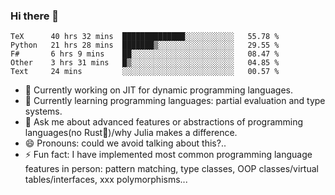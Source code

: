 
### Hi there 👋

<!--START_SECTION:waka-->
```text
TeX      40 hrs 32 mins  ██████████████░░░░░░░░░░░   55.78 % 
Python   21 hrs 28 mins  ███████▒░░░░░░░░░░░░░░░░░   29.55 % 
F#       6 hrs 9 mins    ██░░░░░░░░░░░░░░░░░░░░░░░   08.47 % 
Other    3 hrs 31 mins   █▒░░░░░░░░░░░░░░░░░░░░░░░   04.85 % 
Text     24 mins         ░░░░░░░░░░░░░░░░░░░░░░░░░   00.57 % 
```
<!--END_SECTION:waka-->

- 🔭 Currently working on JIT for dynamic programming languages.
- 🌱 Currently learning programming languages: partial evaluation and type systems.
- 💬 Ask me about advanced features or abstractions of programming languages(no Rust🤔)/why Julia makes a difference.
- 😄 Pronouns: could we avoid talking about this?..
- ⚡ Fun fact: I have implemented most common programming language features in person: pattern matching, type classes, OOP classes/virtual tables/interfaces, xxx polymorphisms...

<!--
**thautwarm/thautwarm** is a ✨ _special_ ✨ repository because its `README.md` (this file) appears on your GitHub profile.

Here are some ideas to get you started:

- 🔭 I’m currently working on ...
- 🌱 I’m currently learning ...
- 👯 I’m looking to collaborate on ...
- 🤔 I’m looking for help with ...
- 💬 Ask me about ...
- 📫 How to reach me: ...
- 😄 Pronouns: ...
- ⚡ Fun fact: ...
-->
